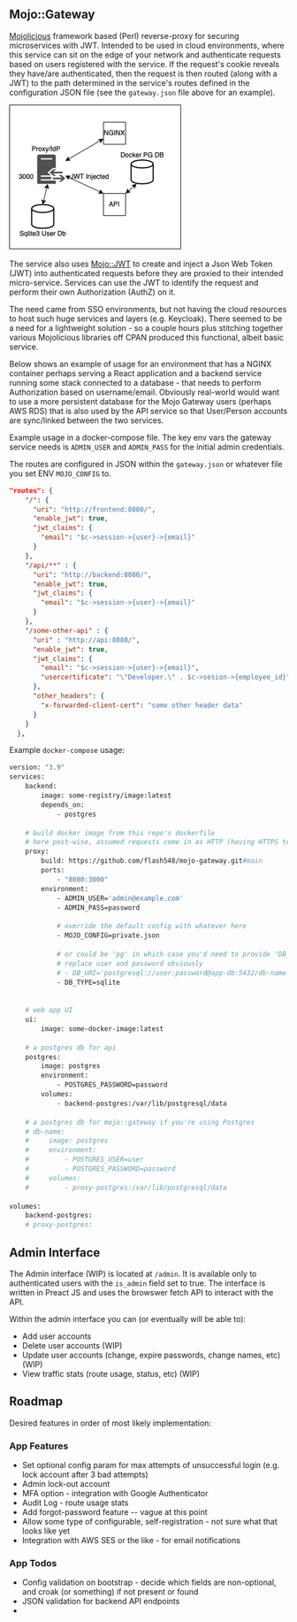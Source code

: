 ## Mojo::Gateway

[Mojolicious](https://metacpan.org/pod/Mojolicious) framework based (Perl) reverse-proxy for securing microservices with JWT.  Intended to be used in cloud environments, where
this service can sit on the edge of your network and authenticate requests based on users registered with the service. If
the request's cookie reveals they have/are authenticated, then the request is then routed (along with a JWT) to the path determined
in the service's routes defined in the configuration JSON file (see the `gateway.json` file above for an example).

![Example usage](./example.png)


The service also uses [Mojo::JWT](https://metacpan.org/pod/Mojo::JWT) to create and inject a Json Web Token (JWT) into authenticated 
requests before they are proxied to their intended micro-service.  Services can use the JWT to identify the request and perform their 
own Authorization (AuthZ) on it.

The need came from SSO environments, but not having the cloud resources to host such huge services and layers (e.g. Keycloak).  There seemed to be a need 
for a lightweight solution - so a couple hours plus stitching together various Mojolicious libraries off CPAN produced this functional, albeit basic 
service.

Below shows an example of usage for an environment that has a NGINX container perhaps serving a React application and a backend service 
running some stack connected to a database - that needs to perform Authorization based on username/email.  Obviously real-world would want 
to use a more persistent database for the Mojo Gateway users (perhaps AWS RDS) that is also used by the API service so that User/Person accounts 
are sync/linked between the two services.

Example usage in a docker-compose file.  The key env vars the gateway service needs is 
`ADMIN_USER` and `ADMIN_PASS` for the initial admin credentials. 

The routes are configured in JSON within the `gateway.json` or whatever file you set ENV `MOJO_CONFIG` to.

```json
"routes": {
    "/": {
      "uri": "http://frontend:8080/",
      "enable_jwt": true,
      "jwt_claims": {
        "email": "$c->session->{user}->{email}"  
      }
    },
    "/api/**" : {
      "uri": "http://backend:8080/",
      "enable_jwt": true,
      "jwt_claims": {
        "email": "$c->session->{user}->{email}"
      }
    },
    "/some-other-api" : {
      "uri" : "http://api:8080/",
      "enable_jwt": true,
      "jwt_claims": {
        "email": "$c->session->{user}->{email}",
        "usercertificate": "\"Developer.\" . $c->sesion->{employee_id}"  
      },
      "other_headers": { 
        "x-forwarded-client-cert": "some other header data"  
      }
    }
  },

```

Example `docker-compose` usage:
```dockerfile
version: "3.9"
services:
    backend:
        image: some-registry/image:latest
        depends_on:
            - postgres
  
    # build docker image from this repo's dockerfile
    # here post-wise, assumed requests come in as HTTP (having HTTPS terminated elsewhere...)
    proxy:
        build: https://github.com/flash548/mojo-gateway.git#main
        ports:
            - "8080:3000"
        environment:
            - ADMIN_USER='admin@example.com'
            - ADMIN_PASS=password

            # override the default config with whatever here
            - MOJO_CONFIG=private.json

            # or could be 'pg' in which case you'd need to provide 'DB_URI'
            # replace user and password obviously
            # - DB_URI='postgresql://user:password@app-db:5432/db-name'
            - DB_TYPE=sqlite


    # web app UI
    ui:
        image: some-docker-image:latest
    
    # a postgres db for api
    postgres:
        image: postgres
        environment:
            - POSTGRES_PASSWORD=password
        volumes:
            - backend-postgres:/var/lib/postgresql/data

    # a postgres db for mojo::gateway if you're using Postgres
    # db-name:
    #     image: postgres
    #     environment:
    #         - POSTGRES_USER=user
    #         - POSTGRES_PASSWORD=password
    #     volumes:
    #         - proxy-postgres:/var/lib/postgresql/data

volumes:
    backend-postgres:
    # proxy-postgres:


```

## Admin Interface

The Admin interface (WIP) is located at `/admin`.  It is available only to authenticated users with the `is_admin` field set to true.  The interface is written in Preact JS and uses the browswer
fetch API to interact with the API.  

Within the admin interface you can (or eventually will be able to):

- Add user accounts
- Delete user accounts (WIP)
- Update user accounts (change, expire passwords, change names, etc) (WIP)
- View traffic stats (route usage, status, etc) (WIP)

## Roadmap

Desired features in order of most likely implementation:


### App Features

- Set optional config param for max attempts of unsuccessful login (e.g. lock account after 3 bad attempts)
- Admin lock-out account
- MFA option - integration with Google Authenticator
- Audit Log - route usage stats
- Add forgot-password feature -- vague at this point
- Allow some type of configurable, self-registration - not sure what that looks like yet
- Integration with AWS SES or the like - for email notifications

### App Todos

- Config validation on bootstrap - decide which fields are non-optional, and croak (or something) if not present or found
- JSON validation for backend API endpoints
- 

